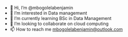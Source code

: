 - 👋 Hi, I’m @mbogolelabenjamin
- 👀 I’m interested in Data managemwnt
- 🌱 I’m currently learning BSc in Data Management
- 💞️ I’m looking to collaborate on cloud computing
- 📫 How to reach me mbogolelabenjamin@outlook.com

<!---
mbogolelabenjamin/mbogolelabenjamin is a ✨ special ✨ repository because its `README.md` (this file) appears on your GitHub profile.
You can click the Preview link to take a look at your changes.
--->
